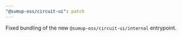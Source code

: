 ```yaml
---
"@sumup-oss/circuit-ui": patch
---
```


Fixed bundling of the new `@sumup-oss/circuit-ui/internal` entrypoint.
